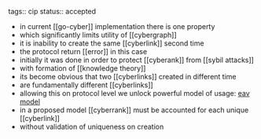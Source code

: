 tags:: cip
status:: accepted

- in current [[go-cyber]] implementation there is one property
- which significantly limits utility of [[cybergraph]]
- it is inability to create the same [[cyberlink]] second time
- the protocol return [[error]] in this case
- initially it was done in order to protect [[cyberank]] from [[sybil attacks]]
- with formation of [[knowledge theory]]
- its become obvious that two [[cyberlinks]] created in different time
- are fundamentally different [[cyberlinks]]
- allowing this on protocol level we unlock powerful model of usage: [eav model](https://en.wikipedia.org/wiki/Entity%E2%80%93attribute%E2%80%93value_model#:~:text=An%20entity%E2%80%93attribute%E2%80%93value%20model,unforeseeable%20using%20a%20fixed%20design.)
- in a proposed model [[cyberrank]] must be accounted for each unique [[cyberlink]]
- without validation of uniqueness on creation
